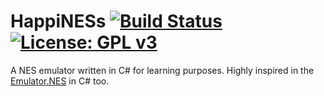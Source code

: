 

# HappiNESs [![Build Status](https://travis-ci.org/{ORG-or-USERNAME}/{REPO-NAME}.png?branch=master)](https://travis-ci.org/{ORG-or-USERNAME}/{REPO-NAME}) [![License: GPL v3](https://img.shields.io/badge/License-GPLv3-blue.svg)](https://www.gnu.org/licenses/gpl-3.0)

A NES emulator written in C# for learning purposes. Highly inspired in the [Emulator.NES](https://github.com/Xyene/Emulator.NES) in C# too.
